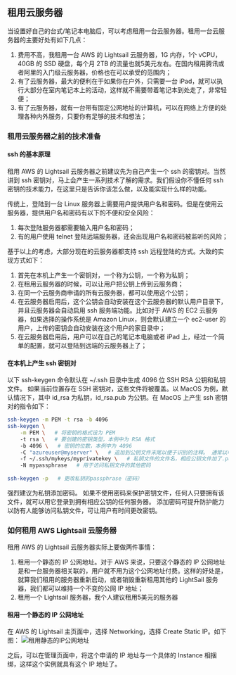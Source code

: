 ## 租用云服务器
当设置好自己的台式/笔记本电脑后，可以考虑租用一台云服务器。租用一台云服务器的主要好处有如下几点：
1. 费用不高，我租用一台 AWS 的 Lightsail 云服务器，1G 内存，1个 vCPU，40GB 的 SSD 硬盘，每个月 2TB 
   的流量也就5美元左右。在国内租用腾讯或者阿里的入门级云服务器，价格也在可以承受的范围内；
2. 有了云服务器，最大的便利在于如果你在户外，只需要一台 iPad，就可以执行大部分在室内笔记本上的活动，这样就不需要带着笔记本到处走了，非常轻便；
3. 有了云服务器，就有一台带有固定公网地址的计算机，可以在网络上方便的处理各种内外服务，只要你有足够的技术和想法；

### 租用云服务器之前的技术准备
#### ssh 的基本原理
租用 AWS 的 Lightsail 云服务器之前建议先为自己产生一个 ssh 的密钥对。当然讲到 ssh 
密钥对，马上会产生一系列技术了解的需求。我们假设你不懂任何 ssh 密钥的技术能力，在这里只是告诉你该怎么做，以及能实现什么样的功能。

传统上，登陆到一台 Linux 服务器上需要用户提供用户名和密码。但是在使用云服务器，提供用户名和密码有以下的不便和安全风险：
1. 每次登陆服务器都需要输入用户名和密码；
2. 有的用户使用 telnet 登陆远端服务器，还会出现用户名和密码被监听的风险；

基于以上的考虑，大部分现在的云服务器都支持 ssh 远程登陆的方式。大致的实现方式如下：
1. 首先在本机上产生一个密钥对，一个称为公钥，一个称为私钥；
2. 在租用云服务器的时候，可以让用户把公钥上传到云服务商；
3. 在同一个云服务商申请的所有云服务器，都可以使用这个公钥；
4. 在云服务器启用后，这个公钥会自动安装在这个云服务器的默认用户目录下，并且云服务器会自动启用 ssh 服务端功能。比如对于 AWS 的 EC2 
   云服务器，如果选择的操作系统是 Amazon Linux，则会默认建立一个 ec2-user 的用户，上传的密钥会自动安装在这个用户的家目录中；
5. 在云服务器启用后，用户可以在自己的笔记本电脑或者 iPad 上，经过一个简单的配置，就可以登陆到远端的云服务器上了；

#### 在本机上产生 ssh 密钥对
以下 ssh-keygen 命令默认在 ~/.ssh 目录中生成 4096 位 SSH RSA 公钥和私钥文件。 如果当前位置存在 SSH 
密钥对，这些文件将被覆盖。以 MacOS 为例，默认情况下，其中 id_rsa 为私钥，id_rsa.pub 为公钥。在 MacOS 上产生 ssh 
密钥对的指令如下：
```bash
ssh-keygen -m PEM -t rsa -b 4096
ssh-keygen \
    -m PEM \   # 将密钥的格式设为 PEM
    -t rsa \   # 要创建的密钥类型，本例中为 RSA 格式
    -b 4096 \   # 密钥的位数，本例中为 4096
    -C "azureuser@myserver" \   # 追加到公钥文件末尾以便于识别的注释。 通常以电子邮件地址用作注释
    -f ~/.ssh/mykeys/myprivatekey \   # 私钥文件的文件名，相应公钥文件加了.pub后缀，生成在相同目录中 
    -N mypassphrase   # 用于访问私钥文件的其他密码
    
ssh-keygen -p   # 更改私钥的passphrase（密码）
```
强烈建议为私钥添加密码。 如果不使用密码来保护密钥文件，任何人只要拥有该文件，就可以用它登录到拥有相应公钥的任何服务器。 添加密码可提升防护能力以防有人能够访问私钥文件，可让用户有时间更改密钥。

### 如何租用 AWS Lightsail 云服务器
租用 AWS 的 Lightsail 云服务器实际上要做两件事情：
1. 租用一个静态的 IP 公网地址。对于 AWS 来说，只要这个静态的 IP 
   公网地址是和一台服务器相关联的，用户就不用为这个公网地址付费。这样的好处是，就算我们租用的服务器重新启动，或者销毁重新租用其他的 
   LightSail 服务器，我们都可以维持一个不变的公网 IP 地址；
2. 租用一个 Lightsail 服务器，我个人建议租用5美元的服务器

#### 租用一个静态的 IP 公网地址
在 AWS 的 Lightsail 主页面中，选择 Networking，选择 Create Static IP。如下图：
![租用静态的IP公网地址](https://mydata01-gz-1254431113.cos.ap-guangzhou.myqcloud.com/web_pics/StaticIP_01.png "租用静态的IP公网地址")

之后，可以在管理页面中，将这个申请的 IP 地址与一个具体的 Instance 相捆绑，这样这个实例就具有这个 IP 地址了。